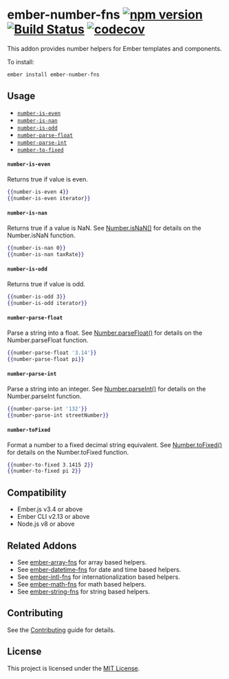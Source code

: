ember-number-fns
[![npm version](https://badge.fury.io/js/ember-number-fns.svg)](https://badge.fury.io/js/ember-number-fns)
[![Build Status](https://travis-ci.com/robert-allan-frank/ember-number-fns.svg?branch=develop)](https://travis-ci.com/robert-allan-frank/ember-number-fns)
[![codecov](https://codecov.io/gh/robert-allan-frank/ember-number-fns/branch/develop/graph/badge.svg)](https://codecov.io/gh/robert-allan-frank/ember-number-fns)
==============================================================================
This addon provides number helpers for Ember templates and components.

To install:

```sh
ember install ember-number-fns
```

Usage
------------------------------------------------------------------------------
* [`number-is-even`](#number-is-even)
* [`number-is-nan`](#number-is-nan)
* [`number-is-odd`](#number-is-odd)
* [`number-parse-float`](#number-parse-float)
* [`number-parse-int`](#number-parse-int)
* [`number-to-fixed`](#number-to-fixed)


#### `number-is-even`
Returns true if value is even.

```hbs
{{number-is-even 4}}
{{number-is-even iterator}}
```

#### `number-is-nan`
Returns true if a value is NaN. See [Number.isNaN()](https://developer.mozilla.org/en-US/docs/Web/JavaScript/Reference/Global_Objects/Number/isNaN) for details on the Number.isNaN function.

```hbs
{{number-is-nan 0}}
{{number-is-nan taxRate}}
```

#### `number-is-odd`
Returns true if value is odd.

```hbs
{{number-is-odd 3}}
{{number-is-odd iterator}}
```

#### `number-parse-float`
Parse a string into a float. See [Number.parseFloat()](https://developer.mozilla.org/en-US/docs/Web/JavaScript/Reference/Global_Objects/Number/parseFloat) for details on the Number.parseFloat function.

```hbs
{{number-parse-float '3.14'}}
{{number-parse-float pi}}
```

#### `number-parse-int`
Parse a string into an integer. See [Number.parseInt()](https://developer.mozilla.org/en-US/docs/Web/JavaScript/Reference/Global_Objects/Number/parseInt) for details on the Number.parseInt function.

```hbs
{{number-parse-int '132'}}
{{number-parse-int streetNumber}}
```

#### `number-toFixed`
Format a number to a fixed decimal string equivalent. See [Number.toFixed()](https://developer.mozilla.org/en-US/docs/Web/JavaScript/Reference/Global_Objects/Number/toFixed) for details on the Number.toFixed function.

```hbs
{{number-to-fixed 3.1415 2}}
{{number-to-fixed pi 2}}
```

Compatibility
------------------------------------------------------------------------------
* Ember.js v3.4 or above
* Ember CLI v2.13 or above
* Node.js v8 or above

Related Addons
------------------------------------------------------------------------------
* See [ember-array-fns](https://github.com/robert-allan-frank/ember-array-fns) for array based helpers.
* See [ember-datetime-fns](https://github.com/robert-allan-frank/ember-datetime-fns) for date and time based helpers.
* See [ember-intl-fns](https://github.com/robert-allan-frank/ember-intl-fns) for internationalization based helpers.
* See [ember-math-fns](https://github.com/robert-allan-frank/ember-math-fns) for math based helpers.
* See [ember-string-fns](https://github.com/robert-allan-frank/ember-string-fns) for string based helpers.


Contributing
------------------------------------------------------------------------------
See the [Contributing](CONTRIBUTING.md) guide for details.


License
------------------------------------------------------------------------------
This project is licensed under the [MIT License](LICENSE.md).
